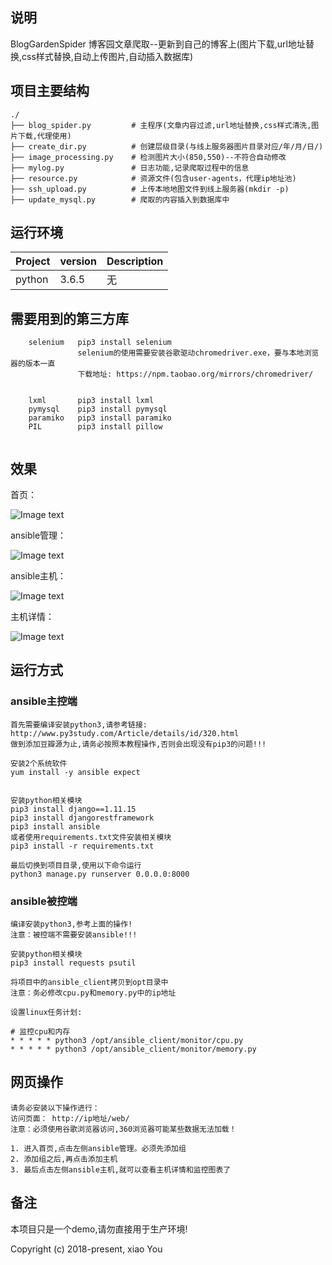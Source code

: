 ## 说明
BlogGardenSpider 
博客园文章爬取--更新到自己的博客上(图片下载,url地址替换,css样式替换,自动上传图片,自动插入数据库)

## 项目主要结构
```
./
├── blog_spider.py         # 主程序(文章内容过滤,url地址替换,css样式清洗,图片下载,代理使用)
├── create_dir.py          # 创建层级目录(与线上服务器图片目录对应/年/月/日/)
├── image_processing.py    # 检测图片大小(850,550)--不符合自动修改   
├── mylog.py               # 日志功能,记录爬取过程中的信息
├── resource.py            # 资源文件(包含user-agents，代理ip地址池)
├── ssh_upload.py          # 上传本地地图文件到线上服务器(mkdir -p)
├── update_mysql.py        # 爬取的内容插入到数据库中

```

## 运行环境
| Project | version | Description |
|---------|--------|-------------|
| python  | 3.6.5 | 无 |



## 需要用到的第三方库
```
	selenium   pip3 install selenium   
	           selenium的使用需要安装谷歌驱动chromedriver.exe，要与本地浏览器的版本一直
		       下载地址: https://npm.taobao.org/mirrors/chromedriver/
			   
		
	lxml       pip3 install lxml
	pymysql    pip3 install pymysql
	paramiko   pip3 install paramiko
	PIL        pip3 install pillow
	
```


## 效果
首页：

![Image text](https://github.com/py3study/AutoCmdb/blob/master/%E6%95%88%E6%9E%9C%E5%9B%BE/%E9%A6%96%E9%A1%B5.png)

ansible管理：

![Image text](https://github.com/py3study/AutoCmdb/blob/master/%E6%95%88%E6%9E%9C%E5%9B%BE/ansible%E7%AE%A1%E7%90%86.png)

ansible主机：

![Image text](https://github.com/py3study/AutoCmdb/blob/master/%E6%95%88%E6%9E%9C%E5%9B%BE/ansible%E4%B8%BB%E6%9C%BA.png)

主机详情：

![Image text](https://github.com/py3study/AutoCmdb/blob/master/%E6%95%88%E6%9E%9C%E5%9B%BE/%E4%B8%BB%E6%9C%BA%E8%AF%A6%E6%83%85.png)


## 运行方式
### ansible主控端
```
首先需要编译安装python3,请参考链接:
http://www.py3study.com/Article/details/id/320.html
做到添加豆瓣源为止,请务必按照本教程操作,否则会出现没有pip3的问题!!!

安装2个系统软件
yum install -y ansible expect


安装python相关模块
pip3 install django==1.11.15
pip3 install djangorestframework
pip3 install ansible
或者使用requirements.txt文件安装相关模块
pip3 install -r requirements.txt

最后切换到项目目录,使用以下命令运行
python3 manage.py runserver 0.0.0.0:8000
```
### ansible被控端
```
编译安装python3,参考上面的操作!
注意：被控端不需要安装ansible!!!

安装python相关模块
pip3 install requests psutil

将项目中的ansible_client拷贝到opt目录中
注意：务必修改cpu.py和memory.py中的ip地址

设置linux任务计划:

# 监控cpu和内存
* * * * * python3 /opt/ansible_client/monitor/cpu.py
* * * * * python3 /opt/ansible_client/monitor/memory.py
```

## 网页操作
```
请务必安装以下操作进行：
访问页面： http://ip地址/web/  
注意：必须使用谷歌浏览器访问,360浏览器可能某些数据无法加载！

1. 进入首页,点击左侧ansible管理。必须先添加组
2. 添加组之后,再点击添加主机
3. 最后点击左侧ansible主机,就可以查看主机详情和监控图表了
```


## 备注
本项目只是一个demo,请勿直接用于生产环境!


Copyright (c) 2018-present, xiao You